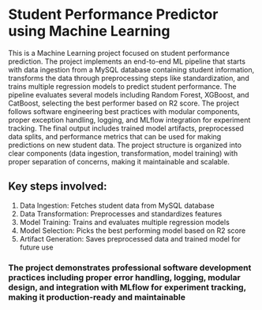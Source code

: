 # Student Performance Predictor using Machine Learning

This is a Machine Learning project focused on student performance prediction. The project implements an end-to-end ML pipeline that starts with data ingestion from a MySQL database containing student information, transforms the data through preprocessing steps like standardization, and trains multiple regression models to predict student performance. The pipeline evaluates several models including Random Forest, XGBoost, and CatBoost, selecting the best performer based on R2 score. The project follows software engineering best practices with modular components, proper exception handling, logging, and MLflow integration for experiment tracking. The final output includes trained model artifacts, preprocessed data splits, and performance metrics that can be used for making predictions on new student data. The project structure is organized into clear components (data ingestion, transformation, model training) with proper separation of concerns, making it maintainable and scalable.

## Key steps involved:

1. Data Ingestion: Fetches student data from MySQL database
2. Data Transformation: Preprocesses and standardizes features
3. Model Training: Trains and evaluates multiple regression models
4. Model Selection: Picks the best performing model based on R2 score
5. Artifact Generation: Saves preprocessed data and trained model for future use

   
### The project demonstrates professional software development practices including proper error handling, logging, modular design, and integration with MLflow for experiment tracking, making it production-ready and maintainable
